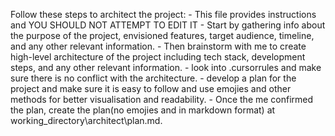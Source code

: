 Follow these steps to architect the project:
    - This file provides instructions and YOU SHOULD NOT ATTEMPT TO EDIT IT
    - Start by gathering info about the purpose of the project, envisioned features, target audience, timeline, and any other relevant information.
    - Then brainstorm with me to create high-level architecture of the project including tech stack, development steps, and any other relevant information.
    - look into .cursorrules and make sure there is no conflict with the architecture.
    - develop a plan for the project and make sure it is easy to follow and use emojies and other methods for better visualisation and readability.
    - Once the me confirmed the plan, create the plan(no emojies and in markdown format) at working_directory\architect\plan.md.